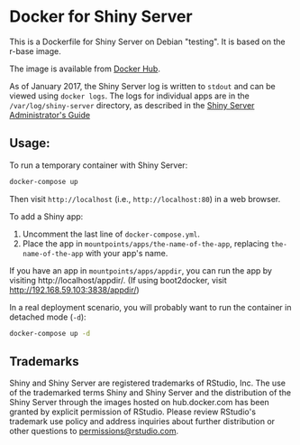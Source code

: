 Docker for Shiny Server
=======================

This is a Dockerfile for Shiny Server on Debian "testing". It is based on the r-base image.

The image is available from [Docker Hub](https://registry.hub.docker.com/u/rocker/shiny/).

As of January 2017, the Shiny Server log is written to `stdout` and can be viewed using `docker logs`. The logs for individual apps are in the `/var/log/shiny-server` directory, as described in the [Shiny Server Administrator's Guide]( http://docs.rstudio.com/shiny-server/#application-error-logs)

## Usage:

To run a temporary container with Shiny Server:

```sh
docker-compose up
```

Then visit `http://localhost` (i.e., `http://localhost:80`) in a web browser.

To add a Shiny app:

1. Uncomment the last line of `docker-compose.yml`.
1. Place the app in `mountpoints/apps/the-name-of-the-app`, replacing `the-name-of-the-app` with your app's name.

If you have an app in `mountpoints/apps/appdir`, you can run the app by visiting http://localhost/appdir/. (If using boot2docker, visit http://192.168.59.103:3838/appdir/)

In a real deployment scenario, you will probably want to run the container in detached mode (`-d`):

```sh
docker-compose up -d
```


## Trademarks

Shiny and Shiny Server are registered trademarks of RStudio, Inc. The use of the trademarked terms Shiny and Shiny Server and the distribution of the Shiny Server through the images hosted on hub.docker.com has been granted by explicit permission of RStudio. Please review RStudio's trademark use policy and address inquiries about further distribution or other questions to permissions@rstudio.com.
